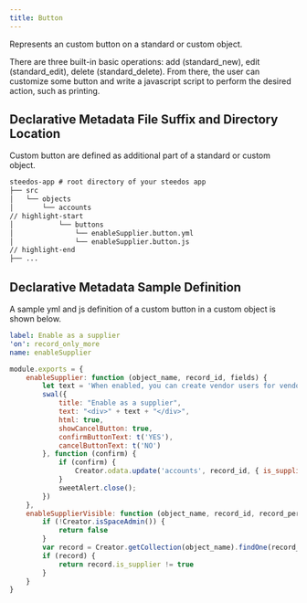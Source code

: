 ```yaml
---
title: Button
---
```


Represents an custom button on a standard or custom object.

There are three built-in basic operations: add (standard_new), edit (standard_edit), delete (standard_delete). From there, the user can customize some button and write a javascript script to perform the desired action, such as printing.

## Declarative Metadata File Suffix and Directory Location

Custom button are defined as additional part of a standard or custom object.

```txt title="directory location for custom button on a standard or custom object"
steedos-app # root directory of your steedos app
├── src
│   └── objects
│       └── accounts
// highlight-start
│           └── buttons
│               └── enableSupplier.button.yml
│               └── enableSupplier.button.js
// highlight-end
├── ...
```

## Declarative Metadata Sample Definition

A sample yml and js definition of a custom button in a custom object is shown below.

```yml title="src/objects/accounts/buttons/enableSupplier.button.yml"
label: Enable as a supplier
'on': record_only_more
name: enableSupplier
```

```js title="src/objects/accounts/buttons/enableSupplier.button.js"
module.exports = {
    enableSupplier: function (object_name, record_id, fields) {
        let text = 'When enabled, you can create vendor users for vendor associated contacts. Are you sure?';
        swal({
            title: "Enable as a supplier",
            text: "<div>" + text + "</div>",
            html: true,
            showCancelButton: true,
            confirmButtonText: t('YES'),
            cancelButtonText: t('NO')
        }, function (confirm) {
            if (confirm) {
                Creator.odata.update('accounts', record_id, { is_supplier: true })
            }
            sweetAlert.close();
        })
    },
    enableSupplierVisible: function (object_name, record_id, record_permissions) {
        if (!Creator.isSpaceAdmin()) {
            return false
        }
        var record = Creator.getCollection(object_name).findOne(record_id);
        if (record) {
            return record.is_supplier != true
        }
    }
}
```
